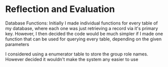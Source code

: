 # Reflection and Evaluation

Database Functions:
Initially I made individual functions for every table of my database, where each one was just retrieving a record via it's primary key. However, I then decided the code would be much simpler if I made one function that can be used for querying every table, depending on the given parameters

I considered using a enumerator table to store the group role names. However decided it wouldn't make the system any easier to use
